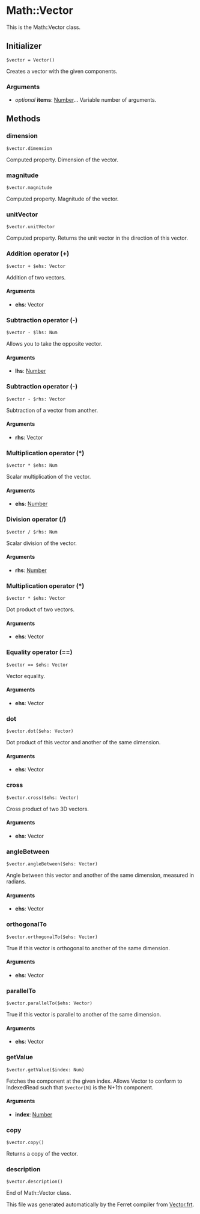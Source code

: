 # Math::Vector

This is the Math::Vector class.




## Initializer

```
$vector = Vector()
```

Creates a vector with the given components.


### Arguments

* *optional* __items__: [Number](/std/doc/Number.md)...  Variable number of arguments. 

## Methods

### dimension

```
$vector.dimension
```

Computed property. Dimension of the vector.



### magnitude

```
$vector.magnitude
```

Computed property. Magnitude of the vector.



### unitVector

```
$vector.unitVector
```

Computed property. Returns the unit vector in the direction of this vector.



### Addition operator (+)

```
$vector + $ehs: Vector
```

Addition of two vectors.


#### Arguments

* __ehs__: Vector  



### Subtraction operator (-)

```
$vector - $lhs: Num
```

Allows you to take the opposite vector.


#### Arguments

* __lhs__: [Number](/std/doc/Number.md)  



### Subtraction operator (-)

```
$vector - $rhs: Vector
```

Subtraction of a vector from another.


#### Arguments

* __rhs__: Vector  



### Multiplication operator (*)

```
$vector * $ehs: Num
```

Scalar multiplication of the vector.


#### Arguments

* __ehs__: [Number](/std/doc/Number.md)  



### Division operator (/)

```
$vector / $rhs: Num
```

Scalar division of the vector.


#### Arguments

* __rhs__: [Number](/std/doc/Number.md)  



### Multiplication operator (*)

```
$vector * $ehs: Vector
```

Dot product of two vectors.


#### Arguments

* __ehs__: Vector  



### Equality operator (==)

```
$vector == $ehs: Vector
```

Vector equality.


#### Arguments

* __ehs__: Vector  



### dot

```
$vector.dot($ehs: Vector)
```

Dot product of this vector and another of the same dimension.


#### Arguments

* __ehs__: Vector  



### cross

```
$vector.cross($ehs: Vector)
```

Cross product of two 3D vectors.


#### Arguments

* __ehs__: Vector  



### angleBetween

```
$vector.angleBetween($ehs: Vector)
```

Angle between this vector and another of the same dimension, measured in
radians.


#### Arguments

* __ehs__: Vector  



### orthogonalTo

```
$vector.orthogonalTo($ehs: Vector)
```

True if this vector is orthogonal to another of the same dimension.


#### Arguments

* __ehs__: Vector  



### parallelTo

```
$vector.parallelTo($ehs: Vector)
```

True if this vector is parallel to another of the same dimension.


#### Arguments

* __ehs__: Vector  



### getValue

```
$vector.getValue($index: Num)
```

Fetches the component at the given index. Allows Vector to conform to
IndexedRead such that `$vector[N]` is the N+1th component.


#### Arguments

* __index__: [Number](/std/doc/Number.md)  



### copy

```
$vector.copy()
```

Returns a copy of the vector.





### description

```
$vector.description()
```







End of Math::Vector class.

This file was generated automatically by the Ferret compiler from
[Vector.frt](../Vector.frt).